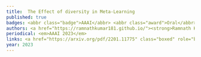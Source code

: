 ```yaml
---
title: 	The Effect of diversity in Meta-Learning
published: true
badges: <abbr class="badge">AAAI</abbr> <abbr class="award">Oral</abbr> <abbr class="badge">Workshop</abbr> <abbr class="blog_coverage">Blog Coverage</abbr>
authors: <a href="https://ramnathkumar181.github.io/"><strong>Ramnath Kumar</strong></a>, <a href="https://tristandeleu.github.io/">Tristan Deleu</a> and <a href="https://yoshuabengio.org/">Yoshua Bengio</a>.
periodical: <em>AAAI 2023</em>
links: <a href="https://arxiv.org/pdf/2201.11775" class="boxed" role="button" target="_blank">PDF</a> <a href="https://github.com/RamnathKumar181/Task-Diversity-meta-learning" class="boxed" role="button" target="_blank">Code</a> <a href="https://medium.com/syncedreview/yoshua-bengio-team-challenges-the-task-diversity-paradigm-in-meta-learning-313ef8765b0a" class="boxed" role="button" target="_blank">Synched Review Blog Coverage</a>
year: 2023
---
```

